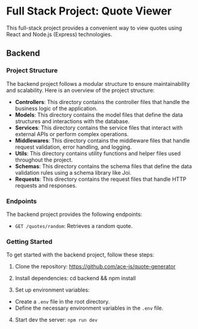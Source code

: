 # Full Stack Project: Quote Viewer

This full-stack project provides a convenient way to view quotes using React and Node.js (Express) technologies.

## Backend

### Project Structure

The backend project follows a modular structure to ensure maintainability and scalability. Here is an overview of the project structure:

- **Controllers**: This directory contains the controller files that handle the business logic of the application.
- **Models**: This directory contains the model files that define the data structures and interactions with the database.
- **Services**: This directory contains the service files that interact with external APIs or perform complex operations.
- **Middlewares**: This directory contains the middleware files that handle request validation, error handling, and logging.
- **Utils**: This directory contains utility functions and helper files used throughout the project.
- **Schemas**: This directory contains the schema files that define the data validation rules using a schema library like Joi.
- **Requests**: This directory contains the request files that handle HTTP requests and responses.

### Endpoints

The backend project provides the following endpoints:

- `GET /quotes/random`: Retrieves a random quote.

### Getting Started

To get started with the backend project, follow these steps:

1. Clone the repository: https://github.com/ace-js/quote-generator

2. Install dependencies: cd backend && npm install


3. Set up environment variables:
- Create a `.env` file in the root directory.
- Define the necessary environment variables in the `.env` file.

4. Start dev the server: `npm run dev`